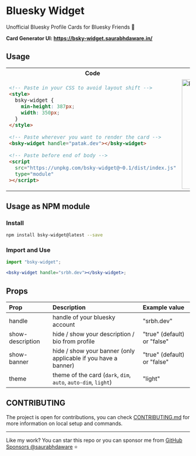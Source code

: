# Bluesky Widget

Unofficial Bluesky Profile Cards for Bluesky Friends 🦋

**Card Generator UI: https://bsky-widget.saurabhdaware.in/**

## Usage

<table>
<tr>
  <th>Code</th>
  <th>Preview</th>
</tr>
  
<tr>
<td>

```html
<!-- Paste in your CSS to avoid layout shift -->
<style>
  bsky-widget {
    min-height: 387px;
    width: 350px;
  }
</style>

<!-- Paste wherever you want to render the card -->
<bsky-widget handle="patak.dev"></bsky-widget>

<!-- Paste before end of body -->
<script
  src="https://unpkg.com/bsky-widget@~0.1/dist/index.js"
  type="module"
></script>
```

</td>

<td>
<img alt="Patak's Bluesky Profile Widget" src="/.github/repo-assets/card-preview.png" width="300px" />
</td>

</tr>
</table>

## Usage as NPM module

### Install

```sh
npm install bsky-widget@latest --save
```

### Import and Use

```jsx
import "bsky-widget";

<bsky-widget handle="srbh.dev"></bsky-widget>;
```

## Props

| Prop             | Description                                                    | Example value               |
| :--------------- | :------------------------------------------------------------- | :-------------------------- |
| handle           | handle of your bluesky account                                 | "srbh.dev"                  |
| show-description | hide / show your description / bio from profile                | "true" (default) or "false" |
| show-banner      | hide / show your banner (only applicable if you have a banner) | "true" (default) or "false" |
| theme            | theme of the card (`dark`, `dim`, `auto`, `auto-dim`, `light`) | "light"                     |


## CONTRIBUTING

The project is open for contributions, you can check [CONTRIBUTING.md](./CONTRIBUTING.md) for more information on local setup and commands.

---

Like my work? You can star this repo or you can sponsor me from [GitHub Sponsors @saurabhdaware](https://github.com/sponsors/saurabhdaware) ⭐️
